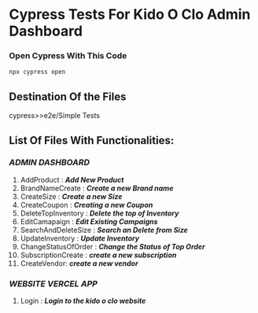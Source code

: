 # Cypress Tests For Kido O Clo Admin Dashboard
### Open Cypress With This Code
```bash
npx cypress open
```
## Destination Of the Files
cypress>>e2e/Simple Tests

## List Of Files With Functionalities:
### ***ADMIN DASHBOARD***
1. AddProduct : ***Add New Product*** 
2. BrandNameCreate : ***Create a new Brand name***
3. CreateSize : ***Create a new Size***
4. CreateCoupon : ***Creating a new Coupon***
5. DeleteTopInventory : ***Delete the top of Inventory***
6. EditCamapaign : ***Edit Existing Campaigns***
7. SearchAndDeleteSize : ***Search an Delete from Size***
8. UpdateInventory : ***Update Inventory***
9. ChangeStatusOfOrder : ***Change the Status of Top Order***
10. SubscriptionCreate : ***create a new subscription***
11. CreateVendor: ***create a new vendor***

### ***WEBSITE VERCEL APP***
1. Login : ***Login to the kido o clo website***


